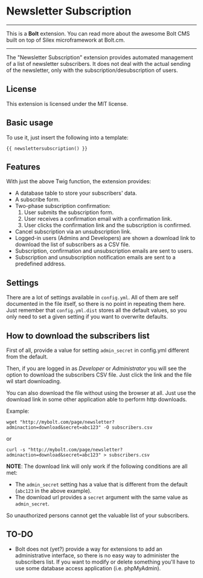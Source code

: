 Newsletter Subscription
=======================

---

This is a **Bolt** extension. You can read more about the awesome Bolt CMS built on top of Silex microframework at Bolt.cm. 

---

The "Newsletter Subscription" extension provides automated management of a list of newsletter subscribers. It does not deal with the actual sending of the newsletter, only with the subscription/desubscription of users.  

License
-------

This extension is licensed under the MIT license.


Basic usage
-----------

To use it, just insert the following into a template:

    {{ newslettersubscription() }}

    
Features
--------

With just the above Twig function, the extension provides:

- A database table to store your subscribers' data.
- A subscribe form.
- Two-phase subscription confirmation:
    1. User submits the subscription form.
    2. User receives a confirmation email with a confirmation link.
    3. User clicks the confirmation link and the subscription is confirmed.
- Cancel subscription via an unsubscription link.
- Logged-in users (Admins and Developers) are shown a download link to download the list of subscribers as a CSV file.
- Subscription, confirmation and unsubscription emails are sent to users.
- Subscription and unsubscription notification emails are sent to a predefined address.    

Settings
--------

There are a lot of settings available in `config.yml`. All of them are self documented in the file itself, so there is no point in repeating them here. Just remember that `config.yml.dist` stores all the default values, so you only need to set a given setting if you want to overwrite defaults.

How to download the subscribers list
------------------------------------

First of all, provide a value for setting `admin_secret` in config.yml different from the default.

Then, if you are logged in as *Developer* or *Administrator* you will see the option to download the subscribers CSV file. Just click the link and the file wil start downloading.  
 
You can also download the file without using the browser at all. Just use the download link in some other application able to perform http downloads. 

Example:

    wget "http://mybolt.com/page/newsletter?adminaction=download&secret=abc123" -O subscribers.csv  
    
or 
    
    curl -s "http://mybolt.com/page/newsletter?adminaction=download&secret=abc123" > subscribers.csv

**NOTE**: The download link will only work if the following conditions are all met:

- The `admin_secret` setting has a value that is different from the default (`abc123` in the above example).
- The download url provides a `secret` argument with the same value as `admin_secret`.

So unauthorized persons cannot get the valuable list of your subscribers. 


TO-DO
-----

- Bolt does not (yet?) provide a way for extensions to add an administrative interface, so there is no easy way to administer the subscribers list. If you want to modify or delete something you'll have to use some database access application (i.e. phpMyAdmin).

 
     

